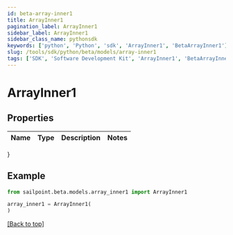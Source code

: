 ```yaml
---
id: beta-array-inner1
title: ArrayInner1
pagination_label: ArrayInner1
sidebar_label: ArrayInner1
sidebar_class_name: pythonsdk
keywords: ['python', 'Python', 'sdk', 'ArrayInner1', 'BetaArrayInner1']
slug: /tools/sdk/python/beta/models/array-inner1
tags: ['SDK', 'Software Development Kit', 'ArrayInner1', 'BetaArrayInner1']
---
```


# ArrayInner1

## Properties

| Name | Type | Description | Notes |
| ---- | ---- | ----------- | ----- |

}

## Example

```python
from sailpoint.beta.models.array_inner1 import ArrayInner1

array_inner1 = ArrayInner1(
)

```

[[Back to top]](#)
